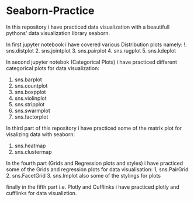 # Seaborn-Practice

In this repository i have practiced data visualization with a beautifull pythons' data visualization library seaborn.

In first jupyter notebook i have covered various Distribution plots namely:
!. sns.distplot
2. sns.jointplot
3. sns.pairplot
4. sns.rugplot
5. sns.kdeplot

In second jupyter notebok (Categorical Plots) i have practiced different categorical plots for data visualization:
1. sns.barplot
2. sns.countplot
3. sns.boxpplot
4. sns.violinplot
5. sns.stripplot
6. sns.swarmplot
7. sns.factorplot

In third part of this repository i have practiced some of the matrix plot for visalizing data with seaborn:
1. sns.heatmap
2. sns.clustermap

In the fourth part (Grids and Regression plots and styles) i have practiced some of the Grids and regression plots for data visualisation:
1, sns.PairGrid
2. sns.FacetGrid
3. sns.lmplot
also some of the stylings for plots

finally in the fifth part i.e. Plotly and Cufflinks i have practiced plotly and cufflinks for data visualiztion.
